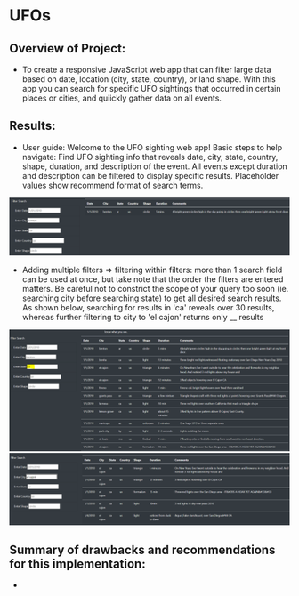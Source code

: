 # UFOs

## Overview of Project:
- To create a responsive JavaScript web app that can filter large data based on date, location (city, state, country), or land shape. With this app you can search for specific UFO sightings that occurred in certain places or cities, and quiickly gather data on all events.

## Results:
- User guide: Welcome to the UFO sighting web app! Basic steps to help navigate: Find UFO sighting info that reveals date, city, state, country, shape, duration, and description of the event. All events except duration and description can be filtered to display specific results. Placeholder values show recommend format of search terms.

![ScreenShots](static/user_guide.PNG)

- Adding multiple filters => filtering within filters: more than 1 search field can be used at once, but take note that the order the filters are entered matters. Be careful not to constrict the scope of your query too soon (ie. searching city before searching state) to get all desired search results. As shown below, searching for results in 'ca' reveals over 30 results, whereas further filtering to city to 'el cajon' returns only __ results

![ScreenShots](static/UFO_results1.PNG)
![ScreenShots](static/UFO_results2.PNG)

## Summary of drawbacks and recommendations for this implementation:
- 

